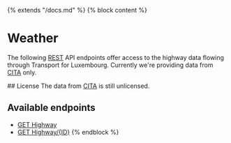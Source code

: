 {% extends "/docs.md" %}
{% block content %}
# Weather
The following [REST](https://en.wikipedia.org/wiki/Representational_state_transfer) API endpoints offer access to the highway data flowing through Transport for Luxembourg.
Currently we're providing data from [CITA](http://cita.lu/) only.

## License
The data from [CITA](http://cita.lu/) is still unlicensed.

## Available endpoints
- [GET Highway](/RESTAPIs/Highway/index.md)
- [GET Highway/{ID}](/RESTAPIs/Highway/id.md)
{% endblock %}
